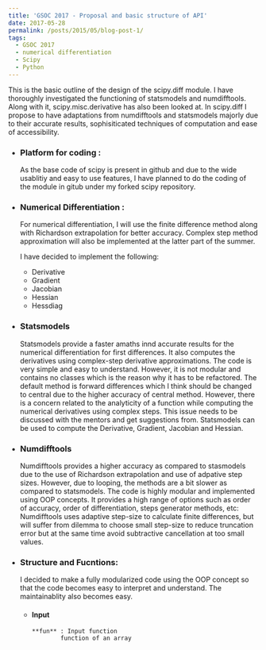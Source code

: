 ```yaml
---
title: 'GSOC 2017 - Proposal and basic structure of API'
date: 2017-05-28
permalink: /posts/2015/05/blog-post-1/
tags:
  - GSOC 2017
  - numerical differentiation
  - Scipy
  - Python 
---
```


This is the basic outline of the design of the scipy.diff module. I have thoroughly investigated the functioning of statsmodels and numdifftools. Along with it, scipy.misc.derivative has also been looked at. In scipy.diff I propose to have adaptations from numdifftools and statsmodels majorly due to their accurate results, sophisiticated techniques of computation and ease of accessibility. 

* ### Platform for coding :
   As the base code of scipy is present in github and due to the wide usablitiy and easy to use features, I have planned to do the coding of the module in gitub under my forked scipy repository.
   
* ### Numerical Differentiation :
  For numerical differentiation, I will use the finite difference method along with Richardson extrapolation for better accuracy. Complex step method approximation will also be implemented at the latter part of the summer. 
  
  I have decided to implement the following:
  
    - Derivative
    - Gradient
    - Jacobian
    - Hessian
    - Hessdiag
    
* ### Statsmodels
  Statsmodels provide a faster amaths innd accurate results for the numerical differentiation for first differences. It also computes the derivatives using complex-step derivative approximations. The code is very simple and easy to understand. However, it is not modular and contains no classes which is the reason why it has to be refactored. The default method is forward differences which I think should be changed to central due to the higher accuracy of central method.
  However, there is a concern related to the analyticity of a function while computing the numerical derivatives using complex steps. This issue needs to be discussed with the mentors and get suggestions from.
  Statsmodels can be used to compute the Derivative, Gradient, Jacobian and Hessian.
  
* ### Numdifftools
  Numdifftools provides a higher accuracy as compared to stasmodels due to the use of Richardson extrapolation and use of adpative step sizes. However, due to looping, the methods are a bit slower as compared to statsmodels. The code is highly modular and implemented using OOP concepts. It provides a high range of options such as order of accuracy, order of differentiation, steps generator methods, etc:
  Numdifftools uses adaptive step-size to calculate finite differences, but will suffer from dilemma to choose small step-size to reduce truncation error but at the same time avoid subtractive cancellation at too small values.
  
* ### Structure and Fucntions:
  I decided to make a fully modularized code using the OOP concept so that the code becomes easy to interpret and understand. The maintainablity also becomes easy.
  
  - #### Input
    ```
    **fun** : Input function
            function of an array
    ```
  
    
    
